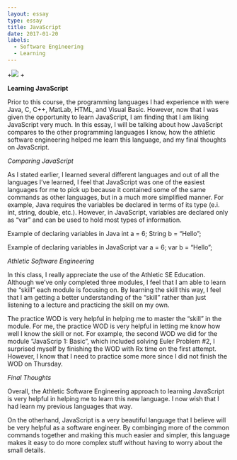 ```yaml
---
layout: essay
type: essay
title: JavaScript
date: 2017-01-20
labels:
  - Software Engineering
  - Learning
---
```



+<img class="ui tiny left circular floated image" src="https://qph.ec.quoracdn.net/main-qimg-504a26ed8b7cefd1f29b992db733f592-c?convert_to_webp=true">
 +

<b>Learning JavaScript</b>

Prior to this course, the programming languages I had experience with were Java, C, C++, MatLab, HTML, and Visual Basic. However, now that I was given the opportunity to learn JavaScript, I am finding that I am liking JavaScript very much. In this essay, I will be talking about how JavaScript compares to the other programming languages I know, how the athletic software engineering helped me learn this language, and my final thoughts on JavaScript. 

<i>Comparing JavaScript</i>

As I stated earlier, I learned several different languages and out of all the languages I’ve learned, I feel that JavaScript was one of the easiest languages for me to pick up because it contained some of the same commands as other languages, but in a much more simplified manner. For example, Java requires the variables be declared in terms of its type (e.i. int, string, double, etc.). However, in JavaScript, variables are declared only as “var” and can be used to hold most types of information.

Example of declaring variables in Java
int a = 6;
String b = “Hello”;

Example of declaring variables in JavaScript 
var a = 6;
var b = “Hello”;

<i>Athletic Software Engineering</i>

In this class, I really appreciate the use of the Athletic SE Education. Although we’ve only completed three modules, I feel that I am able to learn the “skill” each module is focusing on. By learning the skill this way, I feel that I am getting a better understanding of the “skill” rather than just listening to a lecture and practicing the skill on my own. 

The practice WOD is very helpful in helping me to master the “skill” in the module. For me, the practice WOD is very helpful in letting me know how well I know the skill or not. For example, the second WOD we did for the module “JavaScrip 1: Basic”, which included solving Euler Problem #2, I surprised myself by finishing the WOD with Rx time on the first attempt. However, I know that I need to practice some more since I did not finish the WOD on Thursday. 

<i>Final Thoughts</i>

Overall, the Athletic Software Engineering approach to learning JavaScript is very helpful in helping me to learn this new language. I now wish that I had learn my previous languages that way. 

On the otherhand, JavaScript is a very beautiful language that I believe will be very helpful as a software engineer. By combinging more of the common commands together and making this much easier and simpler, this language makes it easy to do more complex stuff without having to worry about the small details. 
